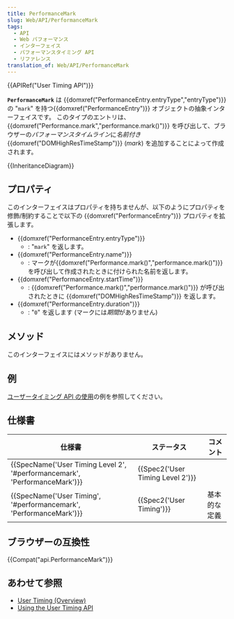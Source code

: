 ```yaml
---
title: PerformanceMark
slug: Web/API/PerformanceMark
tags:
  - API
  - Web パフォーマンス
  - インターフェイス
  - パフォーマンスタイミング API
  - リファレンス
translation_of: Web/API/PerformanceMark
---
```

{{APIRef("User Timing API")}}

**`PerformanceMark`** は {{domxref("PerformanceEntry.entryType","entryType")}} の "`mark`" を持つ{{domxref("PerformanceEntry")}} オブジェクトの抽象インターフェイスです。
このタイプのエントリは、{{domxref("Performance.mark","performance.mark()")}} を呼び出して、ブラウザーの*パフォーマンスタイムライン*に*名前付き* {{domxref("DOMHighResTimeStamp")}} (_mark_) を追加することによって作成されます。

{{InheritanceDiagram}}

## プロパティ

このインターフェイスはプロパティを持ちませんが、以下のようにプロパティを修飾/制約することで以下の {{domxref("PerformanceEntry")}} プロパティを拡張します。

- {{domxref("PerformanceEntry.entryType")}}
  - : "`mark`" を返します。
- {{domxref("PerformanceEntry.name")}}
  - : マークが{{domxref("Performance.mark()","performance.mark()")}} を呼び出して作成されたときに付けられた名前を返します。
- {{domxref("PerformanceEntry.startTime")}}
  - : {{domxref("Performance.mark()","performance.mark()")}} が呼び出されたときに {{domxref("DOMHighResTimeStamp")}} を返します。
- {{domxref("PerformanceEntry.duration")}}
  - : "`0`" を返します (マークには*期間*がありません)

## メソッド

このインターフェイスにはメソッドがありません。

## 例

[ユーザータイミング API の使用](/Web/API/User_Timing_API/Using_the_User_Timing_API)の例を参照してください。

## 仕様書

| 仕様書                                                                                               | ステータス                                   | コメント     |
| ---------------------------------------------------------------------------------------------------- | -------------------------------------------- | ------------ |
| {{SpecName('User Timing Level 2', '#performancemark', 'PerformanceMark')}} | {{Spec2('User Timing Level 2')}} |              |
| {{SpecName('User Timing', '#performancemark', 'PerformanceMark')}}             | {{Spec2('User Timing')}}             | 基本的な定義 |

## ブラウザーの互換性

{{Compat("api.PerformanceMark")}}

## あわせて参照

- [User Timing (Overview)](/Web/API/User_Timing_API)
- [Using the User Timing API](/Web/API/User_Timing_API/Using_the_User_Timing_API)
